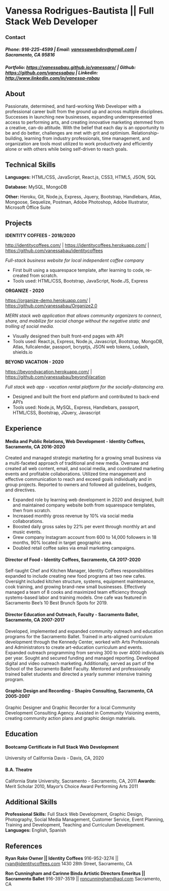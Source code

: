# Vanessa Rodrigues-Bautista || Full Stack Web Developer
### Contact
#####  Phone: 916-225-4599 | Email: vanessawebdev@gmail.com | Sacramento, CA 95816

##### Portfolio: https://vanessabau.github.io/vanessaro/  | Github: https://github.com/vanessabau | Linkedin: http://www.linkedin.com/in/vanessa-robau

## About
Passionate, determined, and hard-working Web Developer with a professional career built from the ground up and across multiple disciplines. Successes in launching new businesses, expanding underrepresented access to performing arts, and creating innovative marketing stemmed from a creative, can-do attitude. With the belief that each day is an opportunity to be and do better, challenges are met with grit and optimism. Relationship-building, learning from industry professionals, time management, and organization are tools most utilized to work productively and efficiently alone or with others while being self-driven to reach goals.

## Technical Skills
**Languages:** HTML/CSS, JavaScript, React.js, CSS3, HTML5, JSON,  SQL

**Database:** MySQL, MongoDB

**Other:**  Heroku, Git, Node.js, Express, Jquery, Bootstrap, Handlebars, Atlas, Mongoose, Sequelize, Postman, Adobe Photoshop, Adobe Illustrator, Microsoft Office Suite

## Projects
**IDENTITY COFFEES - 2018/2020** 

http://identitycoffees.com/ | https://identitycoffees.herokuapp.com/ | https://github.com/vanessabau/identitycoffees   

*Full-stack business website for local independent coffee company*
- First built using a squarespace template, after learning to code, re-created from scratch.
- Tools used: HTML/CSS, Bootstrap, JavaScript, Node.JS, Express

**ORGANIZE - 2020** 

https://organize-demo.herokuapp.com/ | https://github.com/vanessabau/Organize2.0   

*MERN stack web application that allows community organizers to connect, share, and mobilize for social change without the negative static and trolling of social media.*
- Visually designed then built front-end pages with API
- Tools used: React.js, Express, Node.js, Javascript, Bootstrap, MongoDB, Atlas, fullcalendar, passport, bcryptjs, JSON web tokens, Lodash, shields.io

**BEYOND VACATION - 2020** 

https://beyondvacation.herokuapp.com/ | https://github.com/vanessabau/beyondVacation    

*Full stack web app -  vacation rental platform for the socially-distancing era.*
- Designed and built the front end platform and contributed to back-end API’s 
- Tools used: Node.js, MySQL, Express, Handlebars, passport, HTML/CSS, Bootstrap, JQuery, Javascript


## Experience
#### Media and Public Relations, Web Development - Identity Coffees, Sacramento, CA    2016-2020
Created and managed strategic marketing for a growing small business via a multi-faceted approach of traditional and new media. Oversaw and created all web content, email, and social media, and coordinated marketing events and profitable collaborations. Utilized time management and effective communication to reach and exceed goals individually and in group projects.  Reported to owners and followed all guidelines, budgets, and directives. 
- Expanded role by learning web development in 2020 and designed, built and maintained company website both from squarespace templates, then from scratch.
- Increased monthly gross revenue by 10% via social media collaborations.
- Boosted daily gross sales by 22% per event through monthly art and music events.
- Grew company Instagram account from 600 to 14,000 followers in 18 months, 90% located in target geographic area.
- Doubled retail coffee sales via email marketing campaigns.

#### Director of Food	- Identity Coffees, Sacramento, CA    2017-2020
Self-taught Chef and Kitchen Manager, Identity Coffees responsibilities expanded to include creating new food programs at two new cafes. Oversight included kitchen structure, systems, equipment maintenance, cook training, and growing brand-new small businesses. Effectively managed a team of 8 cooks and maximized team efficiency through systems-based labor and training models. One cafe was featured in Sacramento Bee’s 10 Best Brunch Spots for 2019. 

#### Director Education and Outreach, Faculty - Sacramento Ballet, Sacramento, CA 2007-2017
Developed, implemented and expanded community outreach and education programs for the Sacramento Ballet. Trained in arts-aligned curriculum development through the Kennedy Center, worked with Arts Professionals and Administrators to create art-education curriculum and events. Expanded outreach programming from serving 300 to over 4000 individuals per year.  Sought and secured funding and managed reporting. Developed digital and video outreach marketing. 
Additionally, served as part of the School of the Sacramento Ballet Faculty. Mentored and professionally trained ballet students and directed a yearly summer intensive training program.

#### Graphic Design and Recording - Shapiro Consulting, Sacramento, CA 2005-2007
Graphic Designer and Graphic Recorder for a local Community Development Consulting Agency. Assisted in Community Visioning events, creating community action plans and graphic design materials.

## Education
#### Bootcamp Certificate in Full Stack Web Development	
University of California Davis - Davis, CA, 2020

#### B.A. Theatre
California State University, Sacramento - Sacramento, CA, 2011
**Awards:** Merit Scholar 2010, Mayor’s Choice Award Performing Arts 2011

## Additional Skills
**Professional Skills:** Full Stack Web Development, Graphic Design, Photography, Social Media Management, Customer Service, Event Planning, Training and Development, Teaching and Curriculum Development.
**Languages:** English, Spanish

## References
**Ryan Rake
Owner || Identity Coffees**
916-952-3274 || ryan@identitycoffees.com 
1430 28th Street, Sacramento, CA

**Ron Cunningham and Carinne Binda 
Artistic Directors Emeritus || Sacramento Ballet**
916-397-3519 || roncunningham@aol.com
Sacramento, CA




